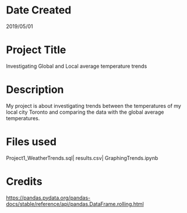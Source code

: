# Date Created
2019/05/01

# Project Title
Investigating Global and Local average temperature trends

# Description
My project is about investigating trends between the temperatures of my local city Toronto and comparing the data with the global average temperatures.

# Files used
Project1_WeatherTrends.sql| results.csv| GraphingTrends.ipynb

# Credits
https://pandas.pydata.org/pandas-docs/stable/reference/api/pandas.DataFrame.rolling.html
